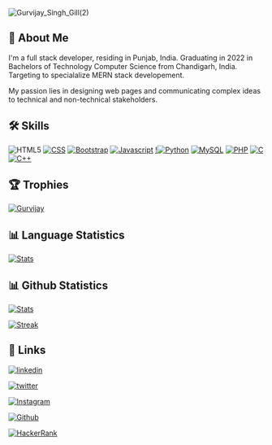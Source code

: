 

![Gurvijay_Singh_Gill(2)](https://user-images.githubusercontent.com/67116971/136325710-7fa6b011-f34b-44fd-acd9-ecca5ce56dca.png)


  
## 🚀 About Me
I'm a full stack developer, residing in Punjab, India. Graduating in 2022 in
Bachelors of Technology Computer Science from Chandigarh, India. Targeting to 
specialalize MERN stack developement.

My passion lies in designing web pages and communicating complex ideas to technical and
non-technical stakeholders.




## 🛠 Skills

![HTML5](https://img.shields.io/badge/html5-%23E34F26.svg?style=for-the-badge&logo=html5&logoColor=white) [![CSS](https://img.shields.io/badge/CSS-239120?&style=for-the-badge&logo=css3&logoColor=white)]() [![Bootstrap](https://img.shields.io/badge/bootstrap-%23563D7C.svg?style=for-the-badge&logo=bootstrap&logoColor=white)]() [![Javascript](https://img.shields.io/badge/JavaScript-F7DF1E?style=for-the-badge&logo=javascript&logoColor=black)]() [!![Python](https://img.shields.io/badge/python-3670A0?style=for-the-badge&logo=python&logoColor=ffdd54)]() [![MySQL](https://img.shields.io/badge/MySQL-00000F?style=for-the-badge&logo=mysql&logoColor=white)]() [![PHP](https://img.shields.io/badge/PHP-777BB4?style=for-the-badge&logo=php&logoColor=white)]() [![C](https://img.shields.io/badge/C-00599C?style=for-the-badge&logo=c&logoColor=white)]() [![C++](https://img.shields.io/badge/C%2B%2B-00599C?style=for-the-badge&logo=c%2B%2B&logoColor=white)]() 

## 🏆 Trophies

  
[![Gurvijay](https://github-profile-trophy.vercel.app/?username=gillgurvijay01&row=1)](https://github.com/gillgurvijay01/github-profile-trophy)


## 📊 Language Statistics

 [![Stats](https://github-readme-stats.vercel.app/api/top-langs/?username=gillgurvijay01&theme=blue-green&layout=compact)]()


  
 ## 📊 Github Statistics
 
  [![Stats](https://github-readme-stats.vercel.app/api?username=gillgurvijay01&theme=blue-green
)]()

[![Streak](https://github-readme-streak-stats.herokuapp.com/?user=gillgurvijay01&theme=blue-green
)]()


  
## 🔗 Links
[![linkedin](https://img.shields.io/badge/linkedin-0A66C2?style=for-the-badge&logo=linkedin&logoColor=white)](https://www.linkedin.com/in/gillgurvijay01/)

[![twitter](https://img.shields.io/badge/twitter-1DA1F2?style=for-the-badge&logo=twitter&logoColor=white)](https://twitter.com/gillgurvijay01)

[![Instagram](https://img.shields.io/badge/Instagram-E4405F?style=for-the-badge&logo=instagram&logoColor=white)](https://instagram.com/gillgurvijay01)

[![Github](https://img.shields.io/github/followers/gillgurvijay01?style=social)](https://github.com/login?return_to=https%3A%2F%2Fgithub.com%2Fgillgurvijay01)

[![HackerRank](https://img.shields.io/badge/-Hackerrank-2EC866?style=for-the-badge&logo=HackerRank&logoColor=white)](https://www.hackerrank.com/gillgurvijay01)


  
